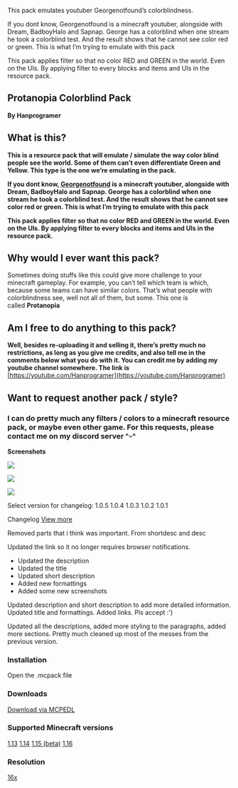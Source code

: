 
This pack emulates youtuber Georgenotfound’s colorblindness.

If you dont know, Georgenotfound is a minecraft youtuber, alongside with Dream, BadboyHalo and Sapnap. George has a colorblind when one stream he took a colorblind test. And the result shows that he cannot see color red or green. This is what I’m trying to emulate with this pack

This pack applies filter so that no color RED and GREEN in the world. Even on the UIs. By applying filter to every blocks and items and UIs in the resource pack.

**Protanopia Colorblind Pack**
------------------------------

**By Hanprogramer**

**What is this?**
-----------------

**This is a resource pack that will emulate / simulate the way color blind people see the world. Some of them can’t even differentiate Green and Yellow. This type is the one we’re emulating in the pack.**

**If you dont know, [Georgenotfound](https://www.youtube.com/georgenotfound) is a minecraft youtuber, alongside with Dream, BadboyHalo and Sapnap. George has a colorblind when one stream he took a colorblind test. And the result shows that he cannot see color red or green. This is what I’m trying to emulate with this pack**

**This pack applies filter so that no color RED and GREEN in the world. Even on the UIs. By applying filter to every blocks and items and UIs in the resource pack.**

**Why would I ever want this pack?**
------------------------------------

Sometimes doing stuffs like this could give more challenge to your minecraft gameplay. For example, you can’t tell which team is which, because some teams can have similar colors. That’s what people with colorblindness see, well not all of them, but some. This one is called **Protanopia**

**Am I free to do anything to this pack?**
------------------------------------------

**Well, besides re-uploading it and selling it, there’s pretty much no restrictions, as long as you give me credits, and also tell me in the comments below what you do with it. You can credit me by adding my youtube channel somewhere. The link is** [https://youtube.com/Hanprogramer](https://youtube.com/Hanprogramer)

**Want to request another pack / style?**
-----------------------------------------

### **I can do pretty much any filters / colors to a minecraft resource pack, or maybe even other game. For this requests, please contact me on my discord server ^-^**

**Screenshots**

![](https://my.mcpedl.com/storage/texturepacks/3005/images/georgenotfound-colorblind-texture-pack_2.png)

![](https://my.mcpedl.com/storage/texturepacks/3005/images/georgenotfound-colorblind-texture-pack_3.png)

![](https://my.mcpedl.com/storage/texturepacks/3005/images/georgenotfound-colorblind-texture-pack_4.png)

Select version for changelog: 1.0.5 1.0.4 1.0.3 1.0.2 1.0.1

Changelog [View more](#)

Removed parts that i think was important. From shortdesc and desc

Updated the link so it no longer requires browser notifications.

*   Updated the description
*   Updated the title
*   Updated short description
*   Added new formattings 
*   Added some new screenshots

Updated description and short description to add more detailed information. Updated title and formattings. Added links. Pls accept :')

Updated all the descriptions, added more styling to the paragraphs, added more sections. Pretty much cleaned up most of the messes from the previous version.

### Installation

Open the .mcpack file

### Downloads

<a class="downloadbtn" href="https://mcpedl.com/georgenotfound-protanopia-colorblind-pack/" target="_blank">Download via MCPEDL</a>

### Supported Minecraft versions

[1.13](https://mcpedl.com/version/1-13/) [1.14](https://mcpedl.com/version/1-14/) [1.15 (beta)](https://mcpedl.com/version/1-15/) [1.16](https://mcpedl.com/version/1-16/)

### Resolution

[16x](https://mcpedl.com/resolution/16x/)